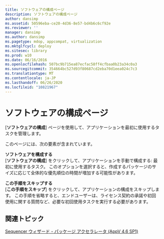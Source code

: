 ```yaml
---
title: ソフトウェアの構成ページ
description: ソフトウェアの構成ページ
author: dansimp
ms.assetid: 50596eba-ce20-4d36-8e57-bd4b6c6cf92e
ms.reviewer: ''
manager: dansimp
ms.author: dansimp
ms.pagetype: mdop, appcompat, virtualization
ms.mktglfcycl: deploy
ms.sitesec: library
ms.prod: w10
ms.date: 06/16/2016
ms.openlocfilehash: 507bc9b715ea87ecfac58ff4cfbaa0b23a34c0a3
ms.sourcegitcommit: 354664bc527d93f80687cd2eba70d1eea024c7c3
ms.translationtype: MT
ms.contentlocale: ja-JP
ms.lasthandoff: 06/26/2020
ms.locfileid: "10821967"
---
```

# ソフトウェアの構成ページ


[**ソフトウェアの構成**] ページを使用して、アプリケーションを最初に使用するタスクを管理します。

このページには、次の要素が含まれています。

<a href="" id="configure-software"></a>**ソフトウェアを構成する**  
[**ソフトウェアの構成**] をクリックして、アプリケーションを手動で構成する: 最初に使用するタスク。 このオプションを選択すると、作成するパッケージのサイズに応じて全体的な優先順位の時間が増加する可能性があります。

<a href="" id="skip-this-step"></a>**この手順をスキップする**  
[**この手順をスキップ**] をクリックして、アプリケーションの構成をスキップします。 この手順を省略すると、エンドユーザーは、ライセンス契約の承諾や初回使用に関する質問など、必要な初回使用タスクを実行する必要があります。

## 関連トピック


[Sequencer ウィザード - パッケージ アクセラレータ (AppV 4.6 SP1)](sequencer-wizard---package-accelerator--appv-46-sp1-.md)

 

 





